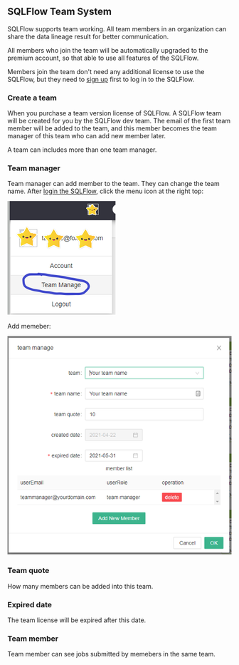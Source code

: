## SQLFlow Team System

SQLFlow supports team working. All team members in an organization 
can share the data lineage result for better communication. 

All members who join the team will be automatically upgraded to the premium account, 
so that able to use all features of the SQLFlow.

Members join the team don't need any additional license to use the SQLFlow,
but they need to [sign up](https://sqlflow.gudusoft.com) first to log in to the SQLFlow.

### Create a team
When you purchase a team version license of SQLFlow. A SQLFlow team will be created
for you by the SQLFlow dev team. The email of the first team member will be
added to the team, and this member becomes the team manager of this team
who can add new member later.

A team can includes more than one team manager.

### Team manager

Team manager can add member to the team. They can change the team name. 
After [login the SQLFlow](https://sqlflow.gudusoft.com), click the menu icon at the right top:

![sqlflow-team-menu](/images/sqlflow-team-menu.png)

Add memeber:

![sqlflow-team-manager](/images/sqlflow-team-manager.png)

### Team quote
How many members can be added into this team.

### Expired date
The team license will be expired after this date.

### Team member
Team member can see jobs submitted by memebers in the same team.
